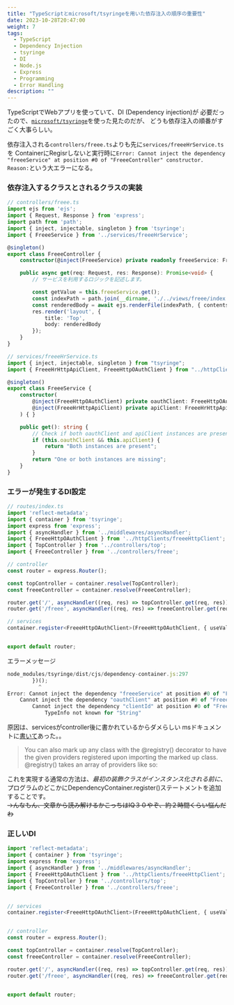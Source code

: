 ```yaml
---
title: "TypeScriptとmicrosoft/tsyringeを用いた依存注入の順序の重要性"
date: 2023-10-28T20:47:00
weight: 7
tags:
  - TypeScript
  - Dependency Injection
  - tsyringe
  - DI
  - Node.js
  - Express
  - Programming
  - Error Handling
description: ""
---
```



TypeScriptでWebアプリを使っていて、DI (Dependency injection)が
必要だったので、[`microsoft/tsyringe`](https://github.com/microsoft/tsyringe)を使った見たのだが、
どうも依存注入の順番がすごく大事らしい。

依存注入される`controllers/freee.ts`よりも先に`services/freeeHrService.ts`を
ContainerにRegisrしないと実行時に`Error: Cannot inject the dependency "freeeService" at position #0 of "FreeeController" constructor. Reason:`という大エラーになる。

### 依存注入するクラスとされるクラスの実装

```typescript
// controllers/freee.ts
import ejs from 'ejs';
import { Request, Response } from 'express';
import path from 'path';
import { inject, injectable, singleton } from 'tsyringe';
import { FreeeService } from '../services/freeeHrService';

@singleton()
export class FreeeController {
    constructor(@inject(FreeeService) private readonly freeeService: FreeeService) { }

    public async get(req: Request, res: Response): Promise<void> {
        // サービスを利用するロジックを記述します。

        const getValue = this.freeeService.get();
        const indexPath = path.join(__dirname, './../views/freee/index.ejs')
        const renderedBody = await ejs.renderFile(indexPath, { contents: getValue });
        res.render('layout', {
            title: 'Top',
            body: renderedBody
        });
    }
}
```

```typescript
// services/freeeHrService.ts
import { inject, injectable, singleton } from "tsyringe";
import { FreeeHrHttpApiClient, FreeeHttpOAuthClient } from "../httpClients/freeeHttpClient";

@singleton()
export class FreeeService {
    constructor(
        @inject(FreeeHttpOAuthClient) private oauthClient: FreeeHttpOAuthClient,
        @inject(FreeeHrHttpApiClient) private apiClient: FreeeHrHttpApiClient
    ) { }

    public get(): string {
        // Check if both oauthClient and apiClient instances are present
        if (this.oauthClient && this.apiClient) {
            return "Both instances are present";
        }
        return "One or both instances are missing";
    }
}
```

### エラーが発生するDI設定

```typescript
// routes/index.ts
import 'reflect-metadata';
import { container } from 'tsyringe';
import express from 'express';
import { asyncHandler } from '../middlewares/asyncHandler';
import { FreeeHttpOAuthClient } from '../httpClients/freeeHttpClient';
import { TopController } from '../controllers/top';
import { FreeeController } from '../controllers/freee';

// controller
const router = express.Router();

const topController = container.resolve(TopController);
const freeeController = container.resolve(FreeeController);

router.get('/', asyncHandler((req, res) => topController.get(req, res)));
router.get('/freee', asyncHandler((req, res) => freeeController.get(req, res)));

// services
container.register<FreeeHttpOAuthClient>(FreeeHttpOAuthClient, { useValue: new FreeeHttpOAuthClient("YourClientId", "YourClientSecret") });


export default router;
```

エラーメッセージ

```typescript
node_modules/tsyringe/dist/cjs/dependency-container.js:297
        })();
          ^
Error: Cannot inject the dependency "freeeService" at position #0 of "FreeeController" constructor. Reason:
    Cannot inject the dependency "oauthClient" at position #0 of "FreeeService" constructor. Reason:
        Cannot inject the dependency "clientId" at position #0 of "FreeeHttpOAuthClient" constructor. Reason:
            TypeInfo not known for "String"
```

原因は、servicesがcontroller後に書かれているからダメらしい
msドキュメントに[書いて](https://github.com/microsoft/tsyringe#register)あった。。

> You can also mark up any class with the @registry() decorator to have the given providers registered upon importing the marked up class. @registry() takes an array of providers like so:

これを実現する通常の方法は、*最初の装飾クラスがインスタンス化される前に*、プログラムのどこかにDependencyContainer.register()ステートメントを追加することです。
<br>~~→んなもん、文章から読み解けるかこっちはIQ３０やぞ、約２時間くらい悩んだわ~~

### 正しいDI

```typescript
import 'reflect-metadata';
import { container } from 'tsyringe';
import express from 'express';
import { asyncHandler } from '../middlewares/asyncHandler';
import { FreeeHttpOAuthClient } from '../httpClients/freeeHttpClient';
import { TopController } from '../controllers/top';
import { FreeeController } from '../controllers/freee';


// services
container.register<FreeeHttpOAuthClient>(FreeeHttpOAuthClient, { useValue: new FreeeHttpOAuthClient("YourClientId", "YourClientSecret") });


// controller
const router = express.Router();

const topController = container.resolve(TopController);
const freeeController = container.resolve(FreeeController);

router.get('/', asyncHandler((req, res) => topController.get(req, res)));
router.get('/freee', asyncHandler((req, res) => freeeController.get(req, res)));


export default router;
```
